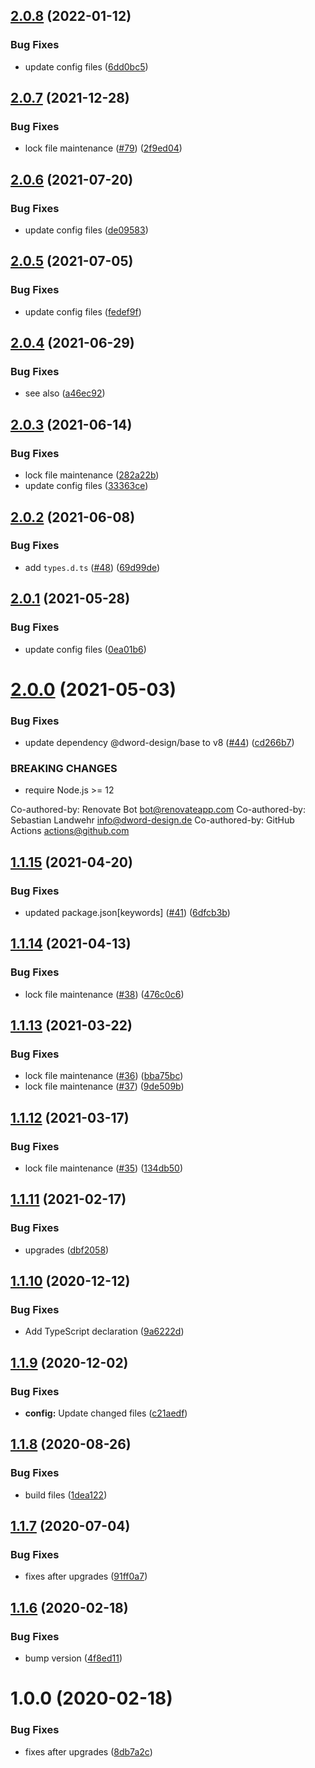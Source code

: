 ## [2.0.8](https://github.com/dword-design/mock-argv/compare/v2.0.7...v2.0.8) (2022-01-12)


### Bug Fixes

* update config files ([6dd0bc5](https://github.com/dword-design/mock-argv/commit/6dd0bc5dd56793490bc3dd55aee9bd233f965847))

## [2.0.7](https://github.com/dword-design/mock-argv/compare/v2.0.6...v2.0.7) (2021-12-28)


### Bug Fixes

* lock file maintenance ([#79](https://github.com/dword-design/mock-argv/issues/79)) ([2f9ed04](https://github.com/dword-design/mock-argv/commit/2f9ed0441a250c7387082a58addb40b527e09a2f))

## [2.0.6](https://github.com/dword-design/mock-argv/compare/v2.0.5...v2.0.6) (2021-07-20)


### Bug Fixes

* update config files ([de09583](https://github.com/dword-design/mock-argv/commit/de09583a5e98570d4c5e13defe3ef4e2ee348f02))

## [2.0.5](https://github.com/dword-design/mock-argv/compare/v2.0.4...v2.0.5) (2021-07-05)


### Bug Fixes

* update config files ([fedef9f](https://github.com/dword-design/mock-argv/commit/fedef9f99c186a493a3099989d6565fbcc926fcf))

## [2.0.4](https://github.com/dword-design/mock-argv/compare/v2.0.3...v2.0.4) (2021-06-29)


### Bug Fixes

* see also ([a46ec92](https://github.com/dword-design/mock-argv/commit/a46ec92e2ab3bc95b6f854211059d6287f9d3071))

## [2.0.3](https://github.com/dword-design/mock-argv/compare/v2.0.2...v2.0.3) (2021-06-14)


### Bug Fixes

* lock file maintenance ([282a22b](https://github.com/dword-design/mock-argv/commit/282a22b2f3be7c0a2439a1cda001dfbbb755d30d))
* update config files ([33363ce](https://github.com/dword-design/mock-argv/commit/33363ce77fffb0cde655a48af8e037ff0ac3d3a4))

## [2.0.2](https://github.com/dword-design/mock-argv/compare/v2.0.1...v2.0.2) (2021-06-08)


### Bug Fixes

* add `types.d.ts` ([#48](https://github.com/dword-design/mock-argv/issues/48)) ([69d99de](https://github.com/dword-design/mock-argv/commit/69d99dec1879eb42e65c74976b1405d67685561a))

## [2.0.1](https://github.com/dword-design/mock-argv/compare/v2.0.0...v2.0.1) (2021-05-28)


### Bug Fixes

* update config files ([0ea01b6](https://github.com/dword-design/mock-argv/commit/0ea01b6a86494c1424e1b4e32ec7f81a70499e7e))

# [2.0.0](https://github.com/dword-design/mock-argv/compare/v1.1.15...v2.0.0) (2021-05-03)


### Bug Fixes

* update dependency @dword-design/base to v8 ([#44](https://github.com/dword-design/mock-argv/issues/44)) ([cd266b7](https://github.com/dword-design/mock-argv/commit/cd266b7aa58a4eb107a5a54515e999d3f3b11d37))


### BREAKING CHANGES

* require Node.js >= 12

Co-authored-by: Renovate Bot <bot@renovateapp.com>
Co-authored-by: Sebastian Landwehr <info@dword-design.de>
Co-authored-by: GitHub Actions <actions@github.com>

## [1.1.15](https://github.com/dword-design/mock-argv/compare/v1.1.14...v1.1.15) (2021-04-20)


### Bug Fixes

* updated package.json[keywords] ([#41](https://github.com/dword-design/mock-argv/issues/41)) ([6dfcb3b](https://github.com/dword-design/mock-argv/commit/6dfcb3b3922b9192626ad55dde0770280228c842))

## [1.1.14](https://github.com/dword-design/mock-argv/compare/v1.1.13...v1.1.14) (2021-04-13)


### Bug Fixes

* lock file maintenance ([#38](https://github.com/dword-design/mock-argv/issues/38)) ([476c0c6](https://github.com/dword-design/mock-argv/commit/476c0c6a398b36eda96312d086833452cf3c22e2))

## [1.1.13](https://github.com/dword-design/mock-argv/compare/v1.1.12...v1.1.13) (2021-03-22)


### Bug Fixes

* lock file maintenance ([#36](https://github.com/dword-design/mock-argv/issues/36)) ([bba75bc](https://github.com/dword-design/mock-argv/commit/bba75bcd9bc05d6b6e8e87ce31a05076a4e79693))
* lock file maintenance ([#37](https://github.com/dword-design/mock-argv/issues/37)) ([9de509b](https://github.com/dword-design/mock-argv/commit/9de509bf4c89931a8eb5b890200f7b680ab97fb9))

## [1.1.12](https://github.com/dword-design/mock-argv/compare/v1.1.11...v1.1.12) (2021-03-17)


### Bug Fixes

* lock file maintenance ([#35](https://github.com/dword-design/mock-argv/issues/35)) ([134db50](https://github.com/dword-design/mock-argv/commit/134db50ca6a221e6f0a0bf14d74f5fa9dab96c78))

## [1.1.11](https://github.com/dword-design/mock-argv/compare/v1.1.10...v1.1.11) (2021-02-17)


### Bug Fixes

* upgrades ([dbf2058](https://github.com/dword-design/mock-argv/commit/dbf20583861608579f99ee931d2ffb2e85cff0f8))

## [1.1.10](https://github.com/dword-design/mock-argv/compare/v1.1.9...v1.1.10) (2020-12-12)


### Bug Fixes

* Add TypeScript declaration ([9a6222d](https://github.com/dword-design/mock-argv/commit/9a6222d0ee09689c1a913d023553a3cef048e272))

## [1.1.9](https://github.com/dword-design/mock-argv/compare/v1.1.8...v1.1.9) (2020-12-02)


### Bug Fixes

* **config:** Update changed files ([c21aedf](https://github.com/dword-design/mock-argv/commit/c21aedff08b67c64cb82444e3fd7d7fec384efa9))

## [1.1.8](https://github.com/dword-design/mock-argv/compare/v1.1.7...v1.1.8) (2020-08-26)


### Bug Fixes

* build files ([1dea122](https://github.com/dword-design/mock-argv/commit/1dea122cbac7fd8a8d725d1c7ddc72f9bffca051))

## [1.1.7](https://github.com/dword-design/mock-argv/compare/v1.1.6...v1.1.7) (2020-07-04)


### Bug Fixes

* fixes after upgrades ([91ff0a7](https://github.com/dword-design/mock-argv/commit/91ff0a7fc6a52cc7798aa3a63f34864492d47904))

## [1.1.6](https://github.com/dword-design/mock-argv/compare/v1.1.5...v1.1.6) (2020-02-18)


### Bug Fixes

* bump version ([4f8ed11](https://github.com/dword-design/mock-argv/commit/4f8ed1164f0fc6aaa6544c93fc54460c3dd38fa6))

# 1.0.0 (2020-02-18)


### Bug Fixes

* fixes after upgrades ([8db7a2c](https://github.com/dword-design/mock-argv/commit/8db7a2c107cefe378fad048830e67aa7b95df3ee))
